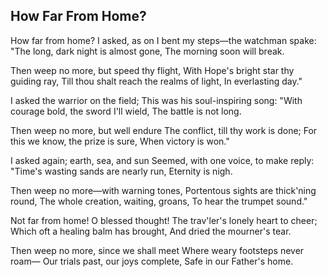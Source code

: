 ## How Far From Home?

How far from home? I asked, as on
I bent my steps—the watchman spake:
"The long, dark night is almost gone,
The morning soon will break.

Then weep no more, but speed thy flight,
With Hope's bright star thy guiding ray,
Till thou shalt reach the realms of light,
In everlasting day." 

I asked the warrior on the field;
This was his soul-inspiring song:
"With courage bold, the sword I'll wield,
The battle is not long.

Then weep no more, but well endure
The conflict, till thy work is done;
For this we know, the prize is sure,
When victory is won." 

I asked again; earth, sea, and sun
Seemed, with one voice, to make reply:
"Time's wasting sands are nearly run,
Eternity is nigh.

Then weep no more—with warning tones,
Portentous sights are thick'ning round,
The whole creation, waiting, groans,
To hear the trumpet sound." 

Not far from home! O blessed thought!
The trav'ler's lonely heart to cheer;
Which oft a healing balm has brought,
And dried the mourner's tear.

Then weep no more, since we shall meet
Where weary footsteps never roam—
Our trials past, our joys complete,
Safe in our Father's home.